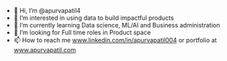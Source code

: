 - 👋 Hi, I’m @apurvapatil4
- 👀 I’m interested in using data to build impactful products 
- 🌱 I’m currently learning Data science, ML/AI and Business administration 
- 💞️ I’m looking for Full time roles in Product space 
- 📫 How to reach me www.linkedin.com/in/apurvapatil004 or portfolio at www.apurvapatil.com 

<!---
apurvapatil4/apurvapatil4 is a ✨ special ✨ repository because its `README.md` (this file) appears on your GitHub profile.
You can click the Preview link to take a look at your changes.
--->

